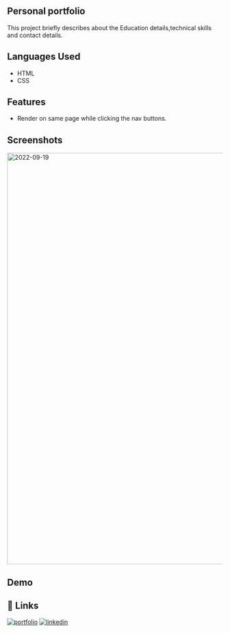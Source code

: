 
## Personal portfolio

This project briefly describes about the Education details,technical skills and contact details.


## Languages Used

- HTML
- CSS
## Features

- Render on same page while clicking the nav buttons.


## Screenshots

<img width="960" alt="2022-09-19" src="https://user-images.githubusercontent.com/107022099/190994971-9003e704-4403-49e1-b610-c68293a7389d.png">


## Demo





## 🔗 Links
[![portfolio](https://img.shields.io/badge/my_portfolio-000?style=for-the-badge&logo=ko-fi&logoColor=white)](https://github.com/Mahendra6789)
[![linkedin](https://img.shields.io/badge/linkedin-0A66C2?style=for-the-badge&logo=linkedin&logoColor=white)](https://www.linkedin.com/)


